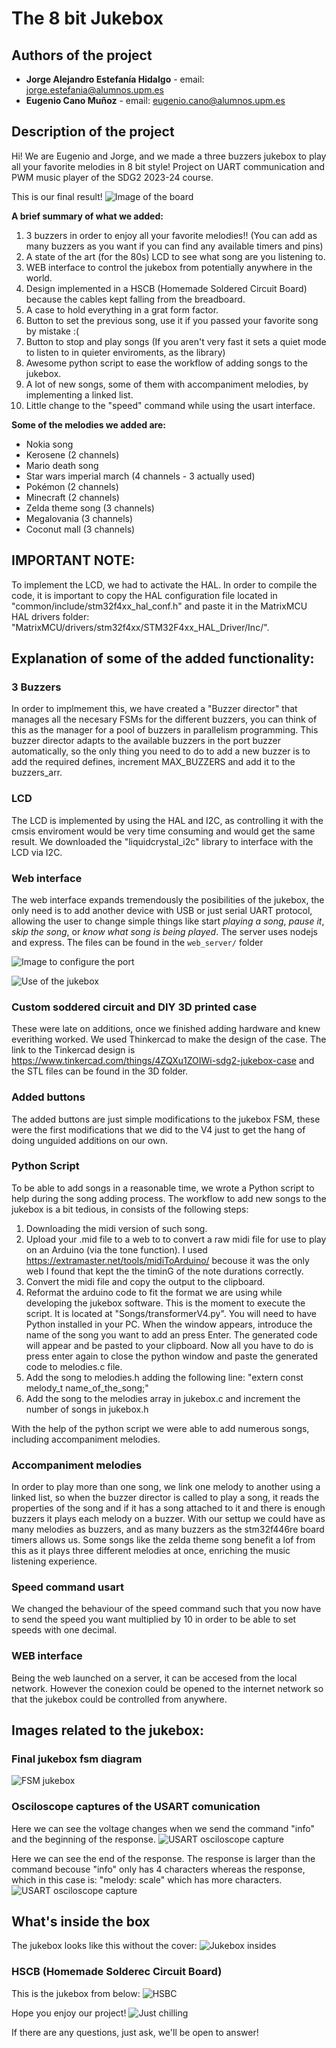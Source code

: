# The 8 bit Jukebox

## Authors of the project

* **Jorge Alejandro Estefanía Hidalgo** - email: [jorge.estefania@alumnos.upm.es](mailto:jorge.estefania@alumnos.upm.es)
* **Eugenio Cano Muñoz** - email: [eugenio.cano@alumnos.upm.es](mailto:eugenio.cano@alumnos.upm.es)

## Description of the project

Hi! We are Eugenio and Jorge, and we made a three buzzers jukebox to play all your favorite melodies in 8 bit style!
Project on UART communication and PWM music player of the SDG2 2023-24 course.

This is our final result!
![Image of the board](docs/assets/imgs/IMG_8665.jpeg)

**A brief summary of what we added:**

1. 3 buzzers in order to enjoy all your favorite melodies!! (You can add as many buzzers as you want if you can find any available timers and pins)
2. A state of the art (for the 80s) LCD to see what song are you listening to.
3. WEB interface to control the jukebox from potentially anywhere in the world.
4. Design implemented in a HSCB (Homemade Soldered Circuit Board) because the cables kept falling from the breadboard.
5. A case to hold everything in a grat form factor.
6. Button to set the previous song, use it if you passed your favorite song by mistake :(
7. Button to stop and play songs (If you aren't very fast it sets a quiet mode to listen to in quieter enviroments, as the library)
8. Awesome python script to ease the workflow of adding songs to the jukebox.
9. A lot of new songs, some of them with accompaniment melodies, by implementing a linked list.
10. Little change to the "speed" command while using the usart interface.

**Some of the melodies we added are:**

- Nokia song
- Kerosene (2 channels)
- Mario death song
- Star wars imperial march (4 channels - 3 actually used)
- Pokémon (2 channels)
- Minecraft (2 channels)
- Zelda theme song (3 channels)
- Megalovania (3 channels)
- Coconut mall (3 channels)

## IMPORTANT NOTE:
To implement the LCD, we had to activate the HAL. In order to compile the code, it is important to copy the HAL configuration file located in "common/include/stm32f4xx_hal_conf.h" and paste it in the MatrixMCU HAL drivers folder: "MatrixMCU/drivers/stm32f4xx/STM32F4xx_HAL_Driver/Inc/".

## Explanation of some of the added functionality:

### 3 Buzzers

In order to implmement this, we have created a "Buzzer director" that manages all the necesary FSMs for the different buzzers, you can think of this as the manager for a pool of buzzers in parallelism programming. This buzzer director adapts to the available buzzers in the port buzzer automatically, so the only thing you need to do to add a new buzzer is to add the required defines, increment MAX_BUZZERS and add it to the buzzers_arr.

### LCD

The LCD is implemented by using the HAL and I2C, as controlling it with the cmsis enviroment would be very time consuming and would get the same result.
We downloaded the "liquidcrystal_i2c" library to interface with the LCD via I2C.

### Web interface

The web interface expands tremendously the posibilities of the jukebox, the only need is to add another device with USB or just serial UART protocol, allowing the user to change simple things like start *playing a song*, *pause it*, *skip the song*, or *know what song is being played*. The server uses nodejs and express. The files can be found in the `web_server/` folder

![Image to configure the port](./docs/assets/imgs/configure_port.png)

![Use of the jukebox](./docs/assets/imgs/web_server.png)

### Custom soddered circuit and DIY 3D printed case

These were late on additions, once we finished adding hardware and knew everithing worked. We used Thinkercad to make the design of the case. The link to the Tinkercad design is https://www.tinkercad.com/things/4ZQXu1ZOIWi-sdg2-jukebox-case and the STL files can be found in the 3D folder.

### Added buttons

The added buttons are just simple modifications to the jukebox FSM, these were the first modifications that we did to the V4 just to get the hang of doing unguided additions on our own.

### Python Script
To be able to add songs in a reasonable time, we wrote a Python script to help during the song adding process.
The workflow to add new songs to the jukebox is a bit tedious, in consists of the following steps:
1. Downloading the midi version of such song.
2. Upload your .mid file to a web to to convert a raw midi file for use to play on an Arduino (via the tone function). I used https://extramaster.net/tools/midiToArduino/ becouse it was the only web I found that kept the the timinG of the note durations correctly.
3. Convert the midi file and copy the output to the clipboard.
4. Reformat the arduino code to fit the format we are using while developing the jukebox software. 
This is the moment to execute the script. It is located at "Songs/transformerV4.py". You will need to have Python installed in your PC.
When the window appears, introduce the name of the song you want to add an press Enter. The generated code will appear and be pasted to your clipboard.
Now all you have to do is press enter again to close the python window and paste the generated code to melodies.c file.
5. Add the song to melodies.h adding the following line: "extern const melody_t name_of_the_song;"
6. Add the song to the melodies array in jukebox.c and increment the number of songs in jukebox.h

With the help of the python script we were able to add numerous songs, including accompaniment melodies.

### Accompaniment melodies
In order to play more than one song, we link one melody to another using a linked list, so when the buzzer director is called to play a song, it reads the properties of the song and if it has a song attached to it and there is enough buzzers it plays each melody on a buzzer. With our settup we could have as many melodies as buzzers, and as many buzzers as the stm32f446re board timers allows us.
Some songs like the zelda theme song benefit a lof from this as it plays three different melodies at once, enriching the music listening experience.

### Speed command usart
We changed the behaviour of the speed command such that you now have to send the speed you want multiplied by 10 in order to be able to set speeds with one decimal.

### WEB interface
Being the web launched on a server, it can be accesed from the local network. However the conexion could be opened to the internet network so that the jukebox could be controlled from anywhere. 

## Images related to the jukebox:

### Final jukebox fsm diagram
![FSM jukebox](docs/assets/imgs/jukebox_fsm.jpeg)

### Osciloscope captures of the USART comunication
Here we can see the voltage changes when we send the command "info" and the beginning of the response.
![USART osciloscope capture](docs/assets/imgs/osciloscope_uart.jpeg)

Here we can see the end of the response. The response is larger than the command becouse "info" only has 4 characters whereas the response, which in this case is: "melody: scale" which has more characters.
![USART osciloscope capture](docs/assets/imgs/oscioscope_uart_2.jpeg)

## What's inside the box
The jukebox looks like this without the cover:
![Jukebox insides](docs/assets/imgs/IMG_8660.jpeg)

### HSCB (Homemade Solderec Circuit Board)
This is the jukebox from below:
![HSBC](docs/assets/imgs/HSCB.jpeg)

Hope you enjoy our project! 
![Just chilling](docs/assets/imgs/IMG_8666.jpeg)

If there are any questions, just ask, we'll be open to answer!